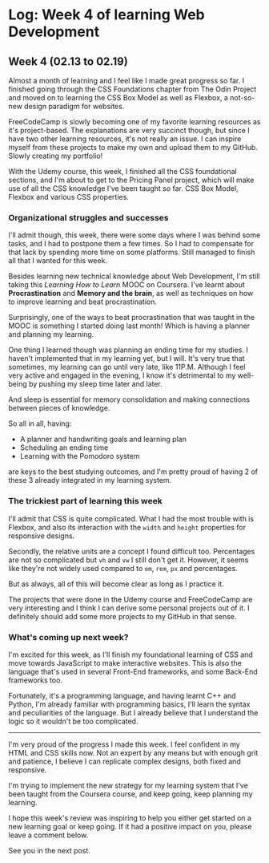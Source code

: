 # Log: Week 4 of learning Web Development

## Week 4 (02.13 to 02.19)

Almost a month of learning and I feel like I made great progress so far. I finished going through
the CSS Foundations chapter from The Odin Project and moved on to learning the CSS Box Model as well
as Flexbox, a not-so-new design paradigm for websites.

FreeCodeCamp is slowly becoming one of my favorite learning resources as it's project-based. The
explanations are very succinct though, but since I have two other learning resources, it's not
really an issue. I can inspire myself from these projects to make my own and upload them to my
GitHub. Slowly creating my portfolio!

With the Udemy course, this week, I finished all the CSS foundational sections, and I'm about to get
to the Pricing Panel project, which will make use of all the CSS knowledge I've been taught so far.
CSS Box Model, Flexbox and various CSS properties.

### Organizational struggles and successes

I'll admit though, this week, there were some days where I was behind some tasks, and I had to
postpone them a few times. So I had to compensate for that lack by spending more time on some
platforms. Still managed to finish all that I wanted for this week.

Besides learning new technical knowledge about Web Development, I'm still taking this _Learning How
to Learn_ MOOC on Coursera. I've learnt about **Procrastination** and **Memory and the brain**, as
well as techniques on how to improve learning and beat procrastination.

Surprisingly, one of the ways to beat procrastination that was taught in the MOOC is something I
started doing last month! Which is having a planner and planning my learning.

One thing I learned though was planning an ending time for my studies. I haven't implemented that in
my learning yet, but I will. It's very true that sometimes, my learning can go until very late, like
11P.M. Although I feel very active and engaged in the evening, I know it's detrimental to my
well-being by pushing my sleep time later and later. 

And sleep is essential for memory consolidation and making connections between pieces of knowledge.

So all in all, having:
- A planner and handwriting goals and learning plan 
- Scheduling an ending time
- Learning with the Pomodoro system

are keys to the best studying outcomes, and I'm pretty proud of having 2 of these 3 already
integrated in my learning system.

### The trickiest part of learning this week

I'll admit that CSS is quite complicated. What I had the most trouble with is Flexbox, and also its
interaction with the `width` and `height` properties for responsive designs.

Secondly, the relative units are a concept I found difficult too. Percentages are not so complicated
but `vh` and `vw` I still don't get it. However, it seems like they're not widely used compared to
`em`, `rem`, `px` and percentages.

But as always, all of this will become clear as long as I practice it.

The projects that were done in the Udemy course and FreeCodeCamp are very interesting and I think I
can derive some personal projects out of it. I definitely should add some more projects to my GitHub
in that sense.

### What's coming up next week?

I'm excited for this week, as I'll finish my foundational learning of CSS and move towards
JavaScript to make interactive websites. This is also the language that's used in several Front-End
frameworks, and some Back-End frameworks too.

Fortunately, it's a programming language, and having learnt C++ and Python, I'm already familiar
with programming basics, I'll learn the syntax and peculiarities of the language. But I already
believe that I understand the logic so it wouldn't be too complicated.

<hr>

I'm very proud of the progress I made this week. I feel confident in my HTML and CSS skills now. Not
an expert by any means but with enough grit and patience, I believe I can replicate complex designs,
both fixed and responsive.

I'm trying to implement the new strategy for my learning system that I've been taught from the
Coursera course, and keep going, keep planning my learning.

I hope this week's review was inspiring to help you either get started on a new learning goal or
keep going. If it had a positive impact on you, please leave a comment below. 

See you in the next post.
